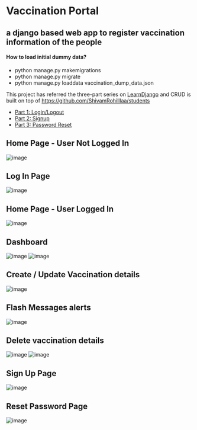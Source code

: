 # Vaccination Portal
## a django based web app to register vaccination information of the people

#### How to load initial dummy data?
- python manage.py makemigrations
- python manage.py migrate
- python manage.py loaddata vaccination_dump_data.json

This project has referred the three-part series on [LearnDjango](https://learndjango.com) and CRUD is built on top of https://github.com/ShivamRohilllaa/students

- [Part 1: Login/Logout](https://learndjango.com/tutorials/django-login-and-logout-tutorial)
- [Part 2: Signup](https://learndjango.com/tutorials/django-signup-tutorial)
- [Part 3: Password Reset](https://learndjango.com/tutorials/django-password-reset-tutorial)

## Home Page - User Not Logged In
![image](https://user-images.githubusercontent.com/46608433/143462599-daf4f881-a7dc-451d-bc02-b42146ad0727.png)

## Log In Page
![image](https://user-images.githubusercontent.com/46608433/143462735-89212551-63fa-4553-a8af-f43a7738afca.png)

## Home Page - User Logged In
![image](https://user-images.githubusercontent.com/46608433/143462832-731fc2dc-ac1f-4c5e-99cf-740a1c1e3453.png)

## Dashboard
![image](https://user-images.githubusercontent.com/46608433/143462924-b63b5b1d-32cb-4d72-b4e2-0eaad9004426.png)
![image](https://user-images.githubusercontent.com/46608433/143462970-3ca9768d-36e8-4d17-bb60-27c9e4dbb0a6.png)

## Create / Update Vaccination details
![image](https://user-images.githubusercontent.com/46608433/143463095-092d1523-e23e-4ca0-b4d6-0d70f90a943d.png)

## Flash Messages alerts
![image](https://user-images.githubusercontent.com/46608433/143463327-17b2c437-c3ea-4a62-b5ee-c1fc878e0041.png)

## Delete vaccination details
![image](https://user-images.githubusercontent.com/46608433/143463422-2701f710-05d5-4baa-a700-b9607512ee57.png)
![image](https://user-images.githubusercontent.com/46608433/143463510-7bfbc0af-5dc4-401d-80fe-9179f4089348.png)

## Sign Up Page
![image](https://user-images.githubusercontent.com/46608433/143464600-2a60cdff-cfb7-418c-aa88-4f1318b58408.png)

## Reset Password Page
![image](https://user-images.githubusercontent.com/46608433/143464690-7709bc4a-bf0a-4934-a9af-0f65dabb1638.png)


